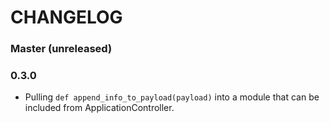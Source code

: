 # CHANGELOG


### Master (unreleased)

### 0.3.0

* Pulling `def append_info_to_payload(payload)` into a module that can be included from ApplicationController.
